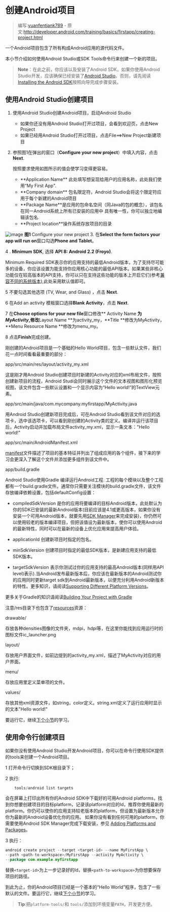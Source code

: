 # 创建Android项目

> 编写:[yuanfentiank789](https://github.com/yuanfentiank789) - 原文:<http://developer.android.com/training/basics/firstapp/creating-project.html>

一个Android项目包含了所有构成Android应用的源代码文件。

本小节介绍如何使用Android Studio或SDK Tools命令行来创建一个新的项目。

> **Note**：在此之前，你应该以及安装了Android SDK，如果你使用Android Studio开发，应该确保已经安装了[Android Studio](http://developer.android.com/sdk/installing/studio.html)。否则，请先阅读 [Installing the Android SDK](http://developer.android.com/sdk/installing/index.html)按照向导完成步骤安装。

## 使用Android Studio创建项目

1. 使用Android Studio创建Android项目，启动Android Studio
   <ul>
   <li>如果你还没有用Android Studio打开过项目，会看到欢迎页，点击New Project</li>
   <li>如果已经用Android Studio打开过项目，点击File==>New Project新建项目</li>
   </ul>

2. 参照图1在弹出的窗口（**Configure your new project**）中填入内容，点击**Next**.

   按照要求使用如图所示的值会使学习变得更容易。
   <ul>
   <li>**Application Name** 此处填写想呈现给用户的应用名称，此处我们使用“My First App".</li>
   <li>**Company domain** 包名限定符，Android Studio会将这个限定符应用于每个新建的Android项目</li>
   <li>**Package Name**是应用的包命名空间（同Java的包的概念），该包名在同一Android系统上所有已安装的应用中      具有唯一性，你可以独立地编辑该包名.</li>
   <li>**Project location**操作系统存放项目的目录</li>
   </ul>

![image](studio-setup-1.png)
    <strong >图1 </strong>Configure your new project
3. 在**Select the form factors your app will run on**窗口勾选**Phone and Tablet**。


4
. **Minimum SDK**, 选择 **API 8: Android 2.2 (Froyo)**.

   Minimum Required SDK表示你的应用支持的最低Android版本，为了支持尽可能多的设备，你应该设置为能支持你应用核心功能的最低API版本。如果某些非核心功能仅在较高版本的API支持，你可以只在支持这些功能的版本上开启它们(参考[兼容不同的系统版本](../supporting-devices/platforms.html)),此处采用默认值即可。

5 不要勾选其他选项 (TV, Wear, and Glass) ，点击 **Next**.

6 在Add an activity 模板窗口选择**Blank Activity**，点击 **Next**.

7 在**Choose options for your new file**窗口修改** Activity Name **为<I>MyActivity</I>,修改**Layout Name **为activity_my，**Title **修改为MyActivity，**Menu Resource Name **修改为menu_my。

8 点击**Finish**完成创建。

  刚创建的Android项目是一个基础的Hello World项目，包含一些默认文件，我们花一点时间看看最重要的部分：


app/src/main/res/layout/activity_my.xml

这是刚才用Android Studio创建项目时新建的Activity对应的xml布局文件，按照创建新项目的流程，Android Studi会同时展示这个文件的文本视图和图形化预览视图，该文件包含一些默认设置和一个显示内容为“Hello world!”的TextView元素。

app/src/main/java/com.mycompany.myfirstapp/MyActivity.java

用Android Studio创建新项目完成后，可在Android Studio看到该文件对应的选项卡，选中该选项卡，可以看到刚创建的Activity类的定义。编译并运行该项目后，Activity启动并加载布局文件activity_my.xml，显示一条文本："Hello world!"

app/src/main/AndroidManifest.xml

[manifest](http://developer.android.com/guide/topics/manifest/manifest-intro.html)文件描述了项目的基本特征并列出了组成应用的各个组件，接下来的学习会更深入了解这个文件并添加更多组件到该文件中。

app/build.gradle

Android Studio使用Gradle 编译运行Android工程. 工程的每个模块以及整个工程都有一个build.gradle文件。通常你只需要关注模块的build.gradle文件，该文件存放编译依赖设置，包括defaultConfig设置：

+ compiledSdkVersion
是你的应用将要编译的目标Android版本，此处默认为你的SDK已安装的最新Android版本(目前应该是4.1或更高版本，如果你没有安装一个可用Android版本，就要先用[SDK Manager](http://developer.android.com/sdk/installing/adding-packages.html)来完成安装)，你仍然可以使用较老的版本编译项目，但把该值设为最新版本，使你可以使用Android的最新特性，同时可以在最新的设备上优化应用来提高用户体验。

+ applicationId 创建新项目时指定的包名。

+ minSdkVersion 创建项目时指定的最低SDK版本，是新建应用支持的最低SDK版本。

+ targetSdkVersion 表示你测试过你的应用支持的最高Android版本(同样用API level)表示).当Android发布最新版本后，你应该在最新版本的Android测试你的应用同时更新target sdk到Android最新版本，以便充分利用Android新版本的特性。更多知识，请阅读[Supporting Different Platform Versions](http://developer.android.com/training/basics/supporting-devices/platforms.html)。


更多关于Gradle的知识请阅读[Building Your Project with Gradle](http://developer.android.com/sdk/installing/studio-build.html)

注意/res目录下也包含了[resources](http://developer.android.com/guide/topics/resources/overview.html)资源：

drawable<density>/

存放各种densities图像的文件夹，mdpi，hdpi等，在这里你能找到应用运行时的图标文件ic_launcher.png

layout/

存放用户界面文件，如前边提到的activity_my.xml，描述了MyActivity对应的用户界面。

menu/

存放应用里定义菜单项的文件。

values/

存放其他xml资源文件，如string，color定义。string.xml定义了运行应用时显示的文本"Hello world!"

要运行它，继续[下个小节](running-app.html)的学习。

## 使用命令行创建项目

如果你没有使用Android Studio开发Android项目，你可以在命令行使用SDK提供的tools来创建一个Android项目。

1 打开命令行切换到SDK根目录下；

2 执行:

```java
    tools/android list targets
```

会在屏幕上打印出所有你的Android SDK中下载好的可用Android  platforms，找到你想要创建项目的目标platform，记录该platform对应的Id，推荐你使用最新的platform。你仍可以使你的应用支持较老版本的platform，但设置为最新版本允许你为最新的Android设备优化你的应用。
如果你没有看到任何可用的platform，你需要使用Android SDK Manager完成下载安装，参见 [Adding Platforms and Packages](http://developer.android.com/sdk/installing/adding-packages.html)。

3 执行：

```java
android create project --target <target-id> --name MyFirstApp \
--path <path-to-workspace>/MyFirstApp --activity MyActivity \
--package com.example.myfirstapp
```

替换`<target-id>`为上一步记录好的Id，替换`<path-to-workspace>`为你想要保存项目的路径。

到此为止，你的Android项目已经是一个基本的“Hello World”程序，包含了一些默认的文件。要运行它，继续[下个小节](running-app.html)的学习。

> **Tip**:把`platform-tools/`和 `tools/`添加到环境变量`PATH`，开发更方便。

